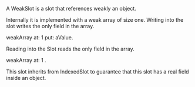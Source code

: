 A WeakSlot is a slot that references weakly an object.

Internally it is implemented with a weak array of size one. Writing into the slot writes the only field in the array. 

weakArray at: 1 put: aValue.

Reading into the Slot reads the only field in the array.

weakArray at: 1 .

This slot inherits from IndexedSlot to guarantee that this slot has a real field inside an object.